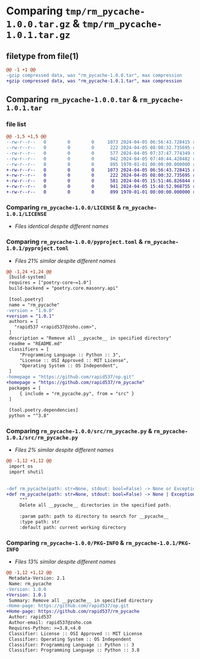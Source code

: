 # Comparing `tmp/rm_pycache-1.0.0.tar.gz` & `tmp/rm_pycache-1.0.1.tar.gz`

## filetype from file(1)

```diff
@@ -1 +1 @@
-gzip compressed data, was "rm_pycache-1.0.0.tar", max compression
+gzip compressed data, was "rm_pycache-1.0.1.tar", max compression
```

## Comparing `rm_pycache-1.0.0.tar` & `rm_pycache-1.0.1.tar`

### file list

```diff
@@ -1,5 +1,5 @@
--rw-r--r--   0        0        0     1073 2024-04-05 06:56:43.728415 rm_pycache-1.0.0/LICENSE
--rw-r--r--   0        0        0      222 2024-04-05 08:00:32.735695 rm_pycache-1.0.0/README.md
--rw-r--r--   0        0        0      577 2024-04-05 07:37:47.774349 rm_pycache-1.0.0/pyproject.toml
--rw-r--r--   0        0        0      942 2024-04-05 07:40:44.428482 rm_pycache-1.0.0/src/rm_pycache.py
--rw-r--r--   0        0        0      895 1970-01-01 00:00:00.000000 rm_pycache-1.0.0/PKG-INFO
+-rw-r--r--   0        0        0     1073 2024-04-05 06:56:43.728415 rm_pycache-1.0.1/LICENSE
+-rw-r--r--   0        0        0      222 2024-04-05 08:00:32.735695 rm_pycache-1.0.1/README.md
+-rw-r--r--   0        0        0      581 2024-04-05 15:51:46.826844 rm_pycache-1.0.1/pyproject.toml
+-rw-r--r--   0        0        0      941 2024-04-05 15:48:52.968755 rm_pycache-1.0.1/src/rm_pycache.py
+-rw-r--r--   0        0        0      899 1970-01-01 00:00:00.000000 rm_pycache-1.0.1/PKG-INFO
```

### Comparing `rm_pycache-1.0.0/LICENSE` & `rm_pycache-1.0.1/LICENSE`

 * *Files identical despite different names*

### Comparing `rm_pycache-1.0.0/pyproject.toml` & `rm_pycache-1.0.1/pyproject.toml`

 * *Files 21% similar despite different names*

```diff
@@ -1,24 +1,24 @@
 [build-system]
 requires = ["poetry-core~=1.0"]
 build-backend = "poetry.core.masonry.api"
 
 [tool.poetry]
 name = "rm_pycache"
-version = "1.0.0"
+version = "1.0.1"
 authors = [
   "rapid537 <rapid537@zoho.com>",
 ]
 description = "Remove all __pycache__ in specified directory"
 readme = "README.md"
 classifiers = [
     "Programming Language :: Python :: 3",
     "License :: OSI Approved :: MIT License",
     "Operating System :: OS Independent",
 ]
-homepage = "https://github.com/rapid537/op.git"
+homepage = "https://github.com/rapid537/rm_pycache"
 packages = [
     { include = "rm_pycache.py", from = "src" }
 ]
 
 [tool.poetry.dependencies]
 python = "^3.8"
```

### Comparing `rm_pycache-1.0.0/src/rm_pycache.py` & `rm_pycache-1.0.1/src/rm_pycache.py`

 * *Files 2% similar despite different names*

```diff
@@ -1,12 +1,12 @@
 import os
 import shutil
 
 
-def rm_pycache(path: str=None, stdout: bool=False) -> None or Exception:
+def rm_pycache(path: str=None, stdout: bool=False) -> None | Exception:
     """
     Delete all __pycache__ directories in the specified path.
 
     :param path: path to directory to search for __pycache__
     :type path: str
     :default path: current working directory
```

### Comparing `rm_pycache-1.0.0/PKG-INFO` & `rm_pycache-1.0.1/PKG-INFO`

 * *Files 13% similar despite different names*

```diff
@@ -1,12 +1,12 @@
 Metadata-Version: 2.1
 Name: rm_pycache
-Version: 1.0.0
+Version: 1.0.1
 Summary: Remove all __pycache__ in specified directory
-Home-page: https://github.com/rapid537/op.git
+Home-page: https://github.com/rapid537/rm_pycache
 Author: rapid537
 Author-email: rapid537@zoho.com
 Requires-Python: >=3.8,<4.0
 Classifier: License :: OSI Approved :: MIT License
 Classifier: Operating System :: OS Independent
 Classifier: Programming Language :: Python :: 3
 Classifier: Programming Language :: Python :: 3.8
```

